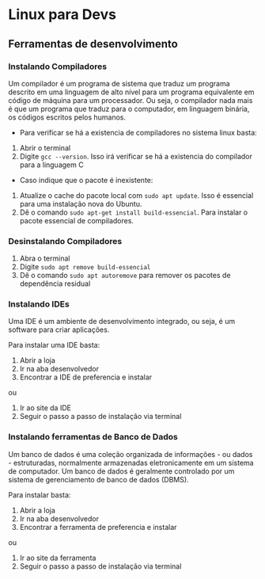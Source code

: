 # Linux para Devs

## Ferramentas de desenvolvimento

### Instalando Compiladores

Um compilador é um programa de sistema que traduz um programa descrito em uma linguagem de alto nível para um programa equivalente em código de máquina para um processador. Ou seja, o compilador nada mais é que um programa que traduz para o computador, em linguagem binária, os códigos escritos pelos humanos.

- Para verificar se há a existencia de compiladores no sistema linux basta:
1. Abrir o terminal
2. Digite `gcc --version`. Isso irá verificar se há a existencia do compilador para a linguagem C

- Caso indique que o pacote é inexistente:
1. Atualize o cache do pacote local com `sudo apt update`. Isso é essencial para uma instalação nova do Ubuntu.
2. Dê o comando `sudo apt-get install build-essencial`. Para instalar o pacote essencial de compiladores.
  
### Desinstalando Compiladores

1. Abra o terminal
2. Digite `sudo apt remove build-essencial`
3. Dê o comando `sudo apt autoremove` para remover os pacotes de dependência residual

### Instalando IDEs

Uma IDE é um ambiente de desenvolvimento integrado, ou seja, é um software para criar aplicações.

Para instalar uma IDE basta:
1. Abrir a loja
2. Ir na aba desenvolvedor
3. Encontrar a IDE de preferencia e instalar

ou

1. Ir ao site da IDE
2. Seguir o passo a passo de instalação via terminal

### Instalando ferramentas de Banco de Dados

Um banco de dados é uma coleção organizada de informações - ou dados - estruturadas, normalmente armazenadas eletronicamente em um sistema de computador. Um banco de dados é geralmente controlado por um sistema de gerenciamento de banco de dados (DBMS).

Para instalar basta:
1. Abrir a loja
2. Ir na aba desenvolvedor
3. Encontrar a ferramenta de preferencia e instalar

ou

1. Ir ao site da ferramenta
2. Seguir o passo a passo de instalação via terminal

